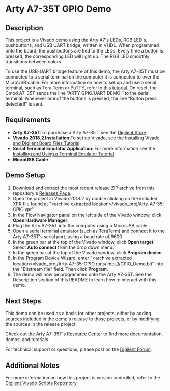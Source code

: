 Arty A7-35T GPIO Demo
==============

Description
--------------
This project is a Vivado demo using the Arty A7's LEDs, RGB LED's, pushbuttons, and USB UART bridge, written in VHDL. When programmed onto the board, the pushbuttons are tied to the LEDs. Every time a button is pressed, the corresponding LED will light up. The RGB LED smoothly transitions between colors.

To use the USB-UART bridge feature of this demo, the Arty A7-35T must be connected to a serial terminal on the computer it is connected to over the MicroUSB cable. For more information on how to set up and use a serial terminal, such as Tera Term or PuTTY, refer to [this tutorial](https://reference.digilentinc.com/learn/programmable-logic/tutorials/tera-term). On reset, the Cmod A7-35T sends the line “ARTY GPIO/UART DEMO!” to the serial terminal. Whenever one of the buttons is pressed, the line “Button press detected!” is sent.

Requirements
--------------
* **Arty A7-35T**:To purchase a Arty A7-35T, see the [Digilent Store](https://store.digilentinc.com/arty-a7-artix-7-fpga-development-board-for-makers-and-hobbyists/)
* **Vivado 2018.2 Installation**:To set up Vivado, see the [Installing Vivado and Digilent Board Files Tutorial](https://reference.digilentinc.com/vivado/installing-vivado/start).
* **Serial Terminal Emulator Application**: For more information see the [Installing and Using a Terminal Emulator Tutorial](https://reference.digilentinc.com/learn/programmable-logic/tutorials/tera-term).
* **MicroUSB Cable**
 
Demo Setup
--------------
1. Download and extract the most recent release ZIP archive from this repository's [Releases Page](https://github.com/Digilent/Arty-A7-35-GPIO/releases).
2. Open the project in Vivado 2018.2 by double clicking on the included XPR file found at "\<archive extracted location\>/vivado_proj/Arty-A7-35-GPIO.xpr".
3. In the Flow Navigator panel on the left side of the Vivado window, click **Open Hardware Manager**.
4. Plug the Arty A7-35T into the computer using a MicroUSB cable.
5. Open a serial terminal emulator (such as TeraTerm) and connect it to the Arty A7-35T's serial port, using a baud rate of 9600.
6. In the green bar at the top of the Vivado window, click **Open target**. Select **Auto connect** from the drop down menu.
7. In the green bar at the top of the Vivado window, click **Program device**.
8. In the Program Device Wizard, enter "\<archive extracted location\>vivado_proj/Arty-A7-35-GPIO.runs/impl_1/GPIO_Demo.bit" into the "Bitstream file" field. Then click **Program**.
9. The demo will now be programmed onto the Arty A7-35T. See the Description section of this README to learn how to interact with this demo.

Next Steps
--------------
This demo can be used as a basis for other projects, either by adding sources included in the demo's release to those projects, or by modifying the sources in the release project.

Check out the Arty A7-35T's [Resource Center](https://reference.digilentinc.com/reference/programmable-logic/arty-a7/start) to find more documentation, demos, and tutorials.

For technical support or questions, please post on the [Digilent Forum](https://forum.digilentinc.com).

Additional Notes
--------------
For more information on how this project is version controlled, refer to the [Digilent Vivado Scripts Repository](https://github.com/digilent/digilent-vivado-scripts)


